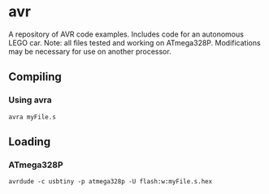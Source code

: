 # avr
A repository of AVR code examples. Includes code for an autonomous LEGO car. 
Note: all files tested and working on ATmega328P. Modifications may be necessary for use on another processor.
## Compiling
### Using avra
~~~~
avra myFile.s
~~~~

## Loading
### ATmega328P
~~~~
avrdude -c usbtiny -p atmega328p -U flash:w:myFile.s.hex
~~~~

